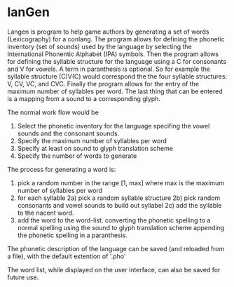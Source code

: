 # lanGen

Langen is program to help game authors by generating a set of words (Lexicography) for a conlang.  The program allows for defining the phonetic inventory (set of sounds) used by the language by selecting the International 
Phonentic Alphabet (IPA) symbols.  Then the program allows for defining the syllable structure for the language using a C for consonants and V for vowels.  A term in paranthesis is optional.  So for example the syllable 
structure (C)V(C) would correspond the the four syllable structures: V, CV, VC, and CVC.  Finally the program allows for the entry of the maximum number of syllables per word.  The last thing that can be entered is a 
mapping from a sound to a corresponding glyph.

The normal work flow would be
1) Select the phonetic inventory for the language specifing the vowel sounds and the consonant sounds.
2) Specify the maximum number of syllables per word
3) Specify at least on sound to glyph translation scheme
4) Specify the number of words to generate

The process for generating a word is:
1) pick a random number in the range [1, max] where max is the maximum number of syllables per word
2) for each syllable
   2a) pick a random syllable structure
   2b) pick random consonants and vowel sounds to build out syllabel
   2c) add the syllable to the nacent word.
3) add the word to the word-list.  converting the phonetic spelling to a normal spelling using the sound to glyph translation scheme appending the phonetic spelling in a paranthesis.

The phonetic description of the language can be saved (and reloaded from a file), with the default extention of '.pho'

The word list, while displayed on the user interface, can also be saved for future use.
